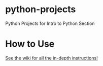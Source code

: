 # python-projects
Python Projects for Intro to Python Section

# How to Use
[See the wiki for all the in-depth instructions!](https://github.com/petcsclub/python-projects/wiki/Structuring-Projects)
